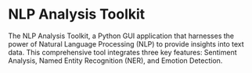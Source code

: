 # NLP Analysis Toolkit
The NLP Analysis Toolkit, a Python GUI application that harnesses the power of Natural Language Processing (NLP) to provide insights into text data. This comprehensive tool integrates three key features: Sentiment Analysis, Named Entity Recognition (NER), and Emotion Detection.
